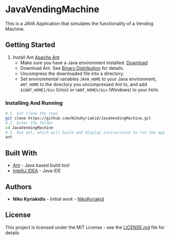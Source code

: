 # JavaVendingMachine

This is a JAVA Application that simulates the functionality of a Vending Machine.

## Getting Started

1. Install Ant [Apache Ant](https://ant.apache.org/manual/index.html)
    - Make sure you have a Java environment installed. [Download](https://java.com/en/download/)
    - Download Ant. See [Binary Distribution](http://ant.apache.org/bindownload.cgi) for details.
    - Uncompress the downloaded file into a directory.
    - Set environmental variables `JAVA_HOME` to your Java environment, `ANT_HOME` to the directory you uncompressed Ant to, and add `${ANT_HOME}/bin` (Unix) or `%ANT_HOME%/bin` (Windows) to your `PATH`.

### Installing And Running

```bash
# 1. Git clone the repo
git clone https://github.com/NikoKyriakid/JavaVendingMachine.git
# 2. Enter the folder
cd JavaVendingMachine
# 3. Run ant, which will build and display instructions to run the app
ant
```

## Built With

* [Ant](http://ant.apache.org/) - Java based build tool
* [IntelliJ IDEA](https://www.jetbrains.com/idea/) - Java IDE


## Authors

* **Niko Kyriakidis** - *Initial work* - [NikoKyriakid](https://github.com/NikoKyriakid)

## License

This project is licensed under the MIT License - see the [LICENSE.md](LICENSE.md) file for details
